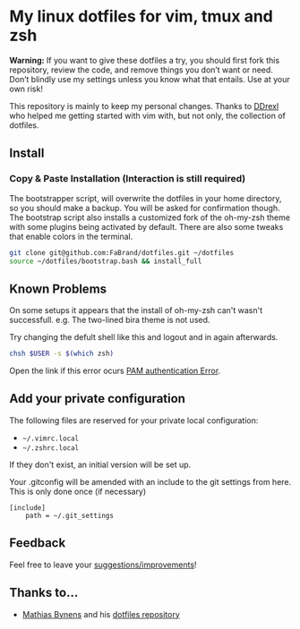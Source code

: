 # My linux dotfiles for vim, tmux and zsh

**Warning:** If you want to give these dotfiles a try, you should first fork
this repository, review the code, and remove things you don’t want or need.
Don’t blindly use my settings unless you know what that entails. Use at your
own risk!

This repository is mainly to keep my personal changes.
Thanks to [DDrexl](https://github.com/ddrexl) who helped me getting started with vim
with, but not only, the collection of dotfiles.

## Install
### Copy & Paste Installation (Interaction is still required)
The bootstrapper script, will overwrite the dotfiles in your home directory, so you should make a backup.
You will be asked for confirmation though.
The bootstrap script also installs a customized fork of the oh-my-zsh theme with some plugins being activated by default.
There are also some tweaks that enable colors in the terminal.

```bash
git clone git@github.com:FaBrand/dotfiles.git ~/dotfiles
source ~/dotfiles/bootstrap.bash && install_full
```

## Known Problems

On some setups it appears that the install of oh-my-zsh can't wasn't successfull.
e.g. The two-lined bira theme is not used.

Try changing the defult shell like this and logout and in again afterwards.
```bash
chsh $USER -s $(which zsh)
```
Open the link if this error ocurs [PAM authentication Error](https://www.google.de/search?q=ubuntu+chsh+pam+authentication+failure).


## Add your private configuration

The following files are reserved for your private local configuration:
 - `~/.vimrc.local`
 - `~/.zshrc.local`

If they don't exist, an initial version will be set up.

Your .gitconfig will be amended with an include to the git settings from here.
This is only done once (if necessary)
```
[include]
    path = ~/.git_settings
```

## Feedback

Feel free to leave your [suggestions/improvements](https://github.com/FaBrand/dotfiles/issues)!

## Thanks to…

* [Mathias Bynens](https://mathiasbynens.be/) and his [dotfiles repository](https://github.com/mathiasbynens/dotfiles)

